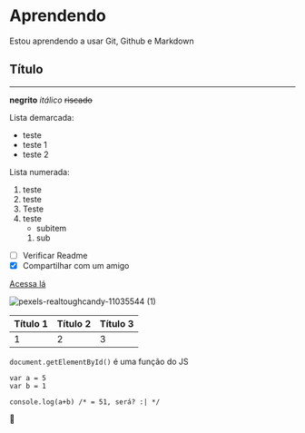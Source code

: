 # Aprendendo
Estou aprendendo a usar Git, Github e Markdown

## Título 
---
**negrito**
*itálico*
~~riscado~~

Lista demarcada:
* teste
* teste 1
* teste 2

Lista numerada:
1. teste
2. teste
3. Teste
4. teste
   * subitem
   1. sub
- [ ] Verificar Readme
- [X] Compartilhar com um amigo

[Acessa lá](https://github.com/geilsofaria)

![pexels-realtoughcandy-11035544 (1)](https://github.com/user-attachments/assets/119ba2f1-9b3e-4e69-bd3c-5a021bfd5a06)


Título 1 | Título 2 | Título 3
--- |---|---
1|2|3

`document.getElementById()` é uma função do JS

```
var a = 5
var b = 1

console.log(a+b) /* = 51, será? :| */
```
:handshake:
